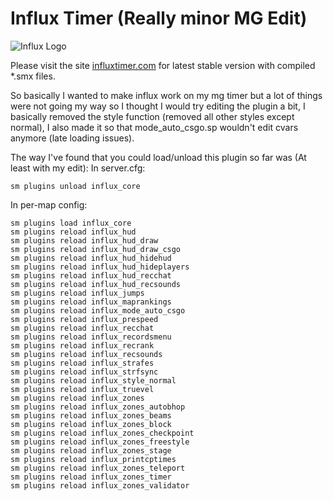 # Influx Timer (Really minor MG Edit)
![Influx Logo](https://github.com/TotallyMehis/Influx-Timer/blob/master/web/img/inflogo.png "Influx Logo")

Please visit the site [influxtimer.com](https://influxtimer.com/) for latest stable version with compiled *.smx files.

So basically I wanted to make influx work on my mg timer but a lot of things were not going my way so I thought I would try editing the plugin a bit, I basically removed the style function (removed all other styles except normal), I also made it so that mode_auto_csgo.sp wouldn't edit cvars anymore (late loading issues).

The way I've found that you could load/unload this plugin so far was (At least with my edit):
In server.cfg:
```
sm plugins unload influx_core
```

In per-map config:
```
sm plugins load influx_core
sm plugins reload influx_hud
sm plugins reload influx_hud_draw
sm plugins reload influx_hud_draw_csgo
sm plugins reload influx_hud_hidehud
sm plugins reload influx_hud_hideplayers
sm plugins reload influx_hud_recchat
sm plugins reload influx_hud_recsounds
sm plugins reload influx_jumps
sm plugins reload influx_maprankings
sm plugins reload influx_mode_auto_csgo
sm plugins reload influx_prespeed
sm plugins reload influx_recchat
sm plugins reload influx_recordsmenu
sm plugins reload influx_recrank
sm plugins reload influx_recsounds
sm plugins reload influx_strafes
sm plugins reload influx_strfsync
sm plugins reload influx_style_normal
sm plugins reload influx_truevel
sm plugins reload influx_zones
sm plugins reload influx_zones_autobhop
sm plugins reload influx_zones_beams
sm plugins reload influx_zones_block
sm plugins reload influx_zones_checkpoint
sm plugins reload influx_zones_freestyle
sm plugins reload influx_zones_stage
sm plugins reload influx_printcptimes
sm plugins reload influx_zones_teleport
sm plugins reload influx_zones_timer
sm plugins reload influx_zones_validator
```
